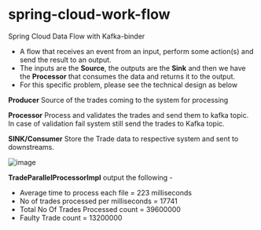 # spring-cloud-work-flow


Spring Cloud Data Flow with Kafka-binder

- A flow that receives an event from an input, perform some action(s) and send the result to an output.
- The inputs are the **Source**, the outputs are the **Sink** and then we have the **Processor** that consumes the data and returns it to the output. 
- For this specific problem, please see the technical design as below

**Producer**
Source of the trades coming to the system for processing

**Processor**
Process and validates the trades and send them to kafka topic. In case of validation fail system still send the trades to Kafka topic.

**SINK/Consumer**
Store the Trade data to respective system and sent to downstreams.


![image](https://user-images.githubusercontent.com/36263824/116428102-3be42180-a862-11eb-9e56-869073ca705e.png)



**TradeParallelProcessorImpl** output the following - 

- Average time to process each file = 223 milliseconds
- No of trades processed per milliseconds = 17741
- Total No Of Trades Processed count = 39600000
- Faulty Trade count = 13200000


